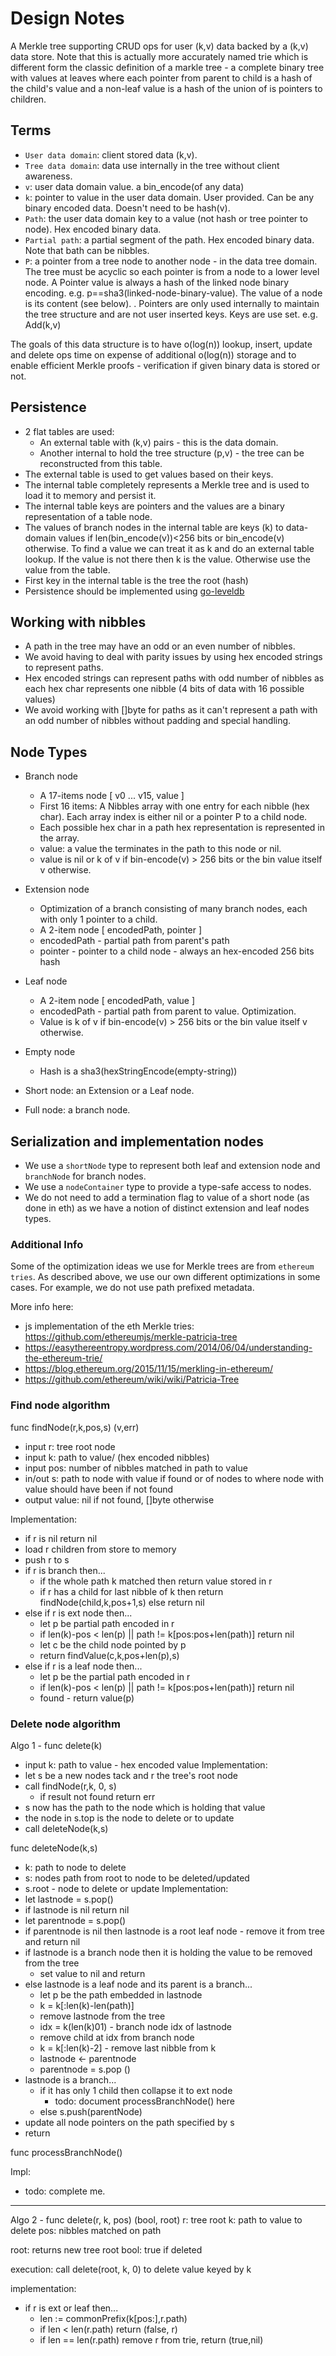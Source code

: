 # Design Notes
A Merkle tree supporting CRUD ops for user (k,v) data backed by a (k,v) data store.
Note that this is actually more accurately named trie which is different form the classic definition of a markle tree - a complete binary tree with values at leaves where each pointer from parent to child is a hash of the child's value  and a non-leaf value is a hash of the union of is pointers to children.

## Terms
- `User data domain`: client stored data (k,v).
- `Tree data domain`: data use internally in the tree without client awareness.
- `v`: user data domain value. a bin_encode(of any data)
- `k`: pointer to value in the user data domain. User provided. Can be any binary encoded data. Doesn't need to be hash(v). 
- `Path`: the user data domain key to a value (not hash or tree pointer to node). Hex encoded binary data.
- `Partial path`: a partial segment of the path. Hex encoded binary data. Note that bath can be nibbles.
- `P`: a pointer from a tree node to another node - in the data tree domain. The tree must be acyclic so each pointer is from a node to a lower level node.
A Pointer value is always a hash of the linked node binary encoding. e.g. p==sha3(linked-node-binary-value). The value of a node is its content (see below).
. Pointers are only used internally to maintain the tree structure and are not user inserted keys. Keys are use set. e.g. Add(k,v)

The goals of this data structure is to have o(log(n)) lookup, insert, update and delete ops time on expense of additional o(log(n)) storage and to enable efficient Merkle proofs - verification if given binary data is stored or not.

## Persistence
- 2 flat tables are used: 
    - An external table with (k,v) pairs - this is the data domain. 
    - Another internal to hold the tree structure (p,v) - the tree can be reconstructed from this table.
- The external table is used to get values based on their keys.
- The internal table completely represents a Merkle tree and is used to load it to memory and persist it.
- The internal table keys are pointers and the values are a binary representation of a table node.
- The values of branch nodes in the internal table are keys (k) to data-domain values if len(bin_encode(v))<256 bits or bin_encode(v) otherwise. 
To find a value we can treat it as k and do an external table lookup. If the value is not there then k is the value. Otherwise use the value from the table.
- First key in the internal table is the tree the root (hash)
- Persistence should be implemented using [go-leveldb](https://github.com/syndtr/goleveldb)

## Working with nibbles
- A path in the tree may have an odd or an even number of nibbles.
- We avoid having to deal with parity issues by using hex encoded strings to represent paths. 
- Hex encoded strings can represent paths with odd number of nibbles as each hex char represents one nibble (4 bits of data with 16 possible values)
- We avoid working with []byte for paths as it can't represent a path with an odd number of nibbles without padding and special handling.

## Node Types
- Branch node
    - A 17-items node [ v0 ... v15, value ]
    - First 16 items: A Nibbles array with one entry for each nibble (hex char). Each array index is either nil or a pointer P to a child node.
    - Each possible hex char in a path hex representation is represented in the array.
    - value: a value the terminates in the path to this node or nil.
    - value is nil or k of v if bin-encode(v) > 256 bits or the bin value itself v otherwise.
- Extension node
    - Optimization of a branch consisting of many branch nodes, each with only 1 pointer to a child.
    - A 2-item node [ encodedPath, pointer ]
    - encodedPath - partial path from parent's path
    - pointer - pointer to a child node - always an hex-encoded 256 bits hash
- Leaf node
    - A 2-item node [ encodedPath, value ]
    - encodedPath - partial path from parent to value. Optimization.
    - Value is k of v if bin-encode(v) > 256 bits or the bin value itself v otherwise.
- Empty node
    - Hash is a sha3(hexStringEncode(empty-string))
      
- Short node: an Extension or a Leaf node.
- Full node: a branch node.
   
## Serialization and implementation nodes
- We use a `shortNode` type to represent both leaf and extension node and `branchNode` for branch nodes.
- We use a `nodeContainer` type to provide a type-safe access to nodes.
- We do not need to add a termination flag to value of a short node (as done in eth) as we have a notion of distinct extension and leaf nodes types.


### Additional Info
Some of the optimization ideas we use for Merkle trees are from `ethereum tries`. 
As described above, we use our own different optimizations in some cases. For example, we do not use path prefixed metadata.

More info here:
- js implementation of the eth Merkle tries: https://github.com/ethereumjs/merkle-patricia-tree
- https://easythereentropy.wordpress.com/2014/06/04/understanding-the-ethereum-trie/
- https://blog.ethereum.org/2015/11/15/merkling-in-ethereum/
- https://github.com/ethereum/wiki/wiki/Patricia-Tree


### Find node algorithm

func findNode(r,k,pos,s) (v,err)
- input r: tree root node
- input k: path to value/ (hex encoded nibbles)
- input pos: number of nibbles matched in path to value
- in/out s: path to node with value if found or of nodes to where node with value should have been if not found
- output value: nil if not found, []byte otherwise

Implementation:
- if r is nil return nil
- load r children from store to memory
- push r to s
- if r is branch then...
    - if the whole path k matched then return value stored in r
    - if r has a child for last nibble of k then return findNode(child,k,pos+1,s) else return nil
- else if r is ext node then...
    - let p be partial path encoded in r
    - if len(k)-pos < len(p) || path != k[pos:pos+len(path)] return nil
    - let c be the child node pointed by p
    - return findValue(c,k,pos+len(p),s)
- else if r is a leaf node then...
    - let p be the partial path encoded in r
    - if len(k)-pos < len(p) || path != k[pos:pos+len(path)] return nil
    - found - return value(p)    
    
### Delete node algorithm

Algo 1 - func delete(k)
- input k: path to value - hex encoded value
Implementation:
- let s be a new nodes tack and r the tree's root node
- call findNode(r,k, 0, s)
    - if result not found return err
- s now has the path to the node which is holding that value
- the node in s.top is the node to delete or to update
- call deleteNode(k,s)

func deleteNode(k,s)
- k: path to node to delete
- s: nodes path from root to node to be deleted/updated
- s.root - node to delete or update
Implementation:
- let lastnode = s.pop()
- if lastnode is nil return nil
- let parentnode = s.pop()
- if parentnode is nil then lastnode is a root leaf node - remove it from tree and return nil
- if lastnode is a branch node then it is holding the value to be removed from the tree
    - set value to nil and return
- else lastnode is a leaf node and its parent is a branch...
    - let p be the path embedded in lastnode
    - k = k[:len(k)-len(path)]
    - remove lastnode from the tree
    - idx = k(len(k)01) - branch node idx of lastnode
    - remove child at idx from branch node
    - k = k[:len(k)-2] - remove last nibble from k
    - lastnode <- parentnode
    - parentnode = s.pop ()
 - lastnode is a branch...
    - if it has only 1 child then collapse it to ext node
        - todo: document processBranchNode() here
    - else s.push(parentNode)
 - update all node pointers on the path specified by s 
 - return
  
  
 func processBranchNode()
 
 Impl:
 - todo: complete me.
 
 -------
 
 Algo 2 - func delete(r, k, pos) (bool, root)
 r: tree root
 k: path to value to delete
 pos: nibbles matched on path
 
 root: returns new tree root
 bool: true if deleted
 
 execution: call delete(root, k, 0) to delete value keyed by k
 
 implementation:
 - if r is ext or leaf then...
    - len := commonPrefix(k[pos:],r.path)
    - if len < len(r.path) return (false, r)
    - if len == len(r.path) remove r from trie, return (true,nil)